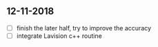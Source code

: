## 12-11-2018
- [ ] finish the later half, try to improve the accuracy
- [ ] integrate Lavision c++ routine